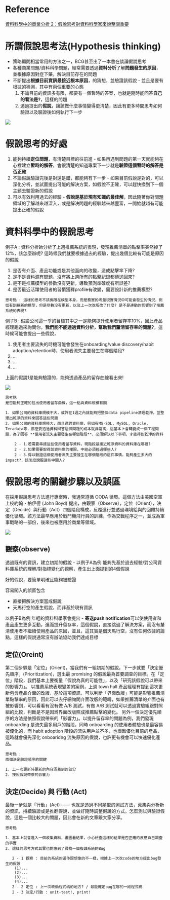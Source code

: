 # Reference

[資料科學中的商業分析 2：假說思考對資料科學家來說至關重要](https://medium.com/@taweihuang1/%E8%B3%87%E6%96%99%E7%A7%91%E5%AD%B8%E4%B8%AD%E7%9A%84%E5%95%86%E6%A5%AD%E5%88%86%E6%9E%90-2-%E5%81%87%E8%AA%AA%E6%80%9D%E8%80%83%E5%B0%8D%E8%B3%87%E6%96%99%E7%A7%91%E5%AD%B8%E5%AE%B6%E4%BE%86%E8%AA%AA%E8%87%B3%E9%97%9C%E9%87%8D%E8%A6%81-6039146360e0)

# 所謂假說思考法(Hypothesis thinking)

* 策略顧問相當常用的方法之一，BCG甚至出了一本書在談論假說思考
* 各種商業問題/資料科學問題，經常需要透過**資料分析**了解**問題發生的原因**，並根據原因對症下藥，解決目前存在的問題
* 不斷提出**根據目前資訊最接近根本原因**，的猜想，並驗證該假說 - 並且是要有根據的猜測，其中有兩個重要的心態
  1. 不論目前的資訊多有限，都要有一個暫時的答案，也就是隨時能回答**自己的看法是?**，這樣的問題
  2. 透過提出的**假說**，讓該做什麼事情變得更清楚，因此有更多時間思考如何驗證以及驗證後如何執行下一步

<img src='./images/ht_1.png'></img>

# 假說思考的好處

1. 能夠持續**定位問題**，有清楚目標的往前進 - 如果再遇到問題的第一天就能夠在心裡建立**暫時的解答**，會很清楚的知道專案下一步就是**驗證這個暫時的解答是否正確**
2. 不論假說驗證完後是對還是錯，都能夠有下一步 - 如果目前假說是對的，可以深化分析，並試圖提出可能的解決方案，如假說不正確，可以趕快換到下一個主題去驗證新的假說
3. 可以有效利用過去的經驗 - **假說是基於現有知識的最佳解**，因此隨著你對問題領域的了解越來越深入，或是解決問題的經驗越來越豐富，一開始就越有可能提出正確的假說

# 資料科學中的假說思考

例子A : 資料分析師分析了上週推薦系統的表現，發現推薦清單的點擊率突然掉了12%，該怎麼辦呢? 這時候我們就要根據過去的經驗，提出幾個比較有可能是原因的假說

1. 是否有介面、產品功能或是其他面向的改變，造成點擊率下降?
2. 是不是資料源有問題，沒有將上週所有的點擊紀錄都傳送回來?
3. 是不是推薦模型的參數沒有更新，導致預測準確度有所誤差?
4. 是否最近活躍使用者的習慣獲釋profile有改變，需要設計新的推薦模型?

``` 
思考點 : 這樣的思考不該侷限在模型本身，而是務實的考量現實情況中可能會發生的情況，例如有訓練新的模型，但是參數沒有更新，以及上一次改版改了什麼? 是不是連動的影響到了推薦系統的表現?
```

例子B : 假設公司這一季的目標其中之一是能夠提升使用者留存率10%，因此產品經理跑過來詢問你，**我們能不能透過資料分析，幫助我們釐清留存率的問題?**，這時候可能會提出一些假說，

1. 使用者主要流失的時機可能會發生在onboarding/value discovery/habit adoption/retention時，使用者流失主要發生在哪個階段?
2. ...
3. ...
4. ...

上面的假說1是能夠驗證的，能夠透過產品的留存曲線看出來!

<img src='./images/ht_2.png'></img>

``` 
思考點
是否能夠正確的拉出使用者留存曲線，這一點與資料規模有關

1. 如果公司的資料庫規模不大，或許在1週之內就能夠把整個data pipeline清理乾淨，並整理出乾淨的資料來回答這些問題
2. 如果公司的資料庫規模大，而且還跨資料庫，例如有MS-SQL, MySQL, Oracle, Teradata等，那麼要透過資料回答這個問題的成本就非常高，這基本上會轉變成一個工程問題，為了回答 **使用者流失主要發生在哪個階段**，必須解決以下事項，才能得到乾淨的資料

    2 - 1.若需要串接這些使用者留存資料，現階段最接近乾淨資料的資料庫在哪裡?
    2 - 2.如果需要取得該資料庫的權限，中經必須經過哪些人?
    2 - 3.得以驗證這個使用者流失主要發生在哪個階段的這件事情，能夠產生多大的impact?，該怎麼說服這些中間人?
```

# 假說思考的關鍵步驟以及誤區

在採用假說思考方法進行專案時，我通常遵循 OODA 循環。這個方法由美國空軍上校約翰・柏伊德 (John Boyd) 提出，由觀察（Observe），定位（Orient），決定（Decide）與行動（Act）四個階段構成，反覆進行並透過環境給與的回饋持續優化循環。該方法最早應用於戰鬥機飛行員的訓練，作為交戰程序之一，並成為軍事戰略的一部份，後來也被應用於商業等領域。

<img src='./images/ht_3.png'></img>

## 觀察(observe)

透過既有的資訊，建立初期的假說 - 以例子A為例
能夠先基於過去經驗/對公司資料庫系統的理解/對指標變化的觀察，產生出上面提到的4個假說

好的假說，要簡單明確且能夠被驗證

容易闖入的誤區包含

* 直接把解決方案當成假說
* 天馬行空的產生假說，而非基於現有資訊

以例子B為例
年輕的資料科學家會提出 - **寄送push notification**可以使使用者和產品產生更多互動，進而提升留存率，這個假說，直接跳過了解決方案，而沒有釐清使用者不繼續使用產品的原因，並且，這其實是個天馬行空，沒有任何依據的論點，這樣的假說通常沒有辦法協助我們達成目標

## 定位(Oreint)

第二個步驟是「定位」(Orient)，當我們有一組初期的假說，下一步就要「決定優先順序」(Prioritization)，選出最 promising 的假說最為首要調查的目標。在「定位」階段，我們基本上要衡量「假說為真的可能性」，以及「研究該假說可以帶來的影響力」。
以推薦系統表現變差的案例，上週 town hall 產品經理有提到這次更新包含產品介面的改版，基於這項資訊，可以判斷「界面改版」可能是影響推薦清單點擊率的原因，因此可以去仔細詢問介面改版的範疇，如果推薦清單的介面也有被影響到，可以看看有沒有做 A/B 測試，有做 A/B 測試就可以透過實驗組跟對照組的比較，判斷是不是因爲界面改版照成推薦點擊的變化。
另外一個決定優先順序的方法是依照假說帶來的「影響力」。以提升留存率的問題為例，我們發現 onboarding 是流失最多用戶的階段，同時 onboarding 的使用者體驗也是最容易被優化的，而 habit adoption 階段的流失用戶並不多，也很難優化目前的產品，這時就會優先深化 onboaridng 流失原因的假說，也許更有機會可以快速優化產品。

``` 
思考點 : 
兩個決定驗證順序的關鍵

1. 上一次更新時更新的內容涵蓋到的部分
2. 按照假說帶來的影響力

```

## 決定(Decide) 與 行動 (Act)

最後一步就是「行動」(Act) —— 也就是透過不同類型的測試方法，蒐集與分析新的資訊，持續驗證或是推翻假說，並做好隨時調整假說的方式。怎麼測試與驗證假說，這是一個比較大的問題，因此會在新的文章跟大家分享。

``` 
思考點 

1. 基本上就會進入一個收集資料，畫圖看結果，小心檢查這樣的結果是否正確的反應自己調查的事實
2. 這樣的思考方式其實也對應到了尋找一個複雜系統的Bug

   2 - 1 觀察 : 目前的系統的運作跟想像的不一樣，根據上一次改code的地方提出bug發生的假設
    (1)...
    (2)...
    (3)...
    (4)...
   2 - 2 定位 : 上一次改動程式碼的地方? / 最能確定bug在哪的一段程式碼
   2 - 3 決定/行動 : unit-test!, print!
```
